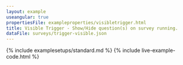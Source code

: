 ```yaml
---
layout: example
useangular: true
propertiesFile: exampleproperties/visibletrigger.html
title: Visible Trigger - Show/Hide question(s) on survey running.
dataFile: surveys/trigger-visible.json
---
```


{% include examplesetups/standard.md %}
{% include live-example-code.html %}